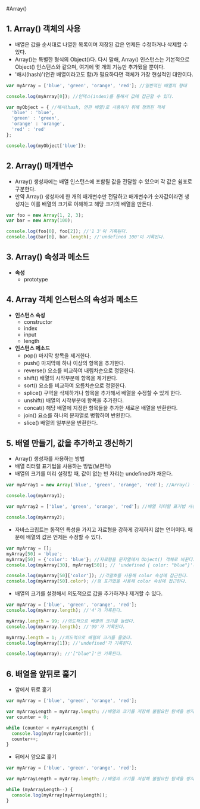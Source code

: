 #Array()

## 1. Array() 객체의 사용
- 배열은 값을 순서대로 나열한 목록이며 저장된 값은 언제든 수정하거나 삭제할 수 있다.
- Array()는 특별한 형식의 Object()다. 다시 말해, Array() 인스턴스는 기본적으로 Object() 인스턴스와 같으며, 여기에 몇 개의 기능만 추가됐을 뿐이다.
- '해시(hash)'(연관 배열이라고도 함)가 필요하다면 객체가 가장 현실적인 대안이다.
```javascript
var myArray = ['blue', 'green', 'orange', 'red']; //일반적인 배열의 형태

console.log(myArray[0]); //인덱스(index)를 통해서 값에 접근할 수 있다.

var myObject = { //해시(hash, 연관 배열)로 사용하기 위해 정의된 객체
  'blue' : 'blue',
  'green' : 'green',
  'orange' : 'orange',
  'red' : 'red'
};

console.log(myObject['blue']);
```


## 2. Array() 매개변수
- Array() 생성자에는 배열 인스턴스에 포함될 값을 전달할 수 있으며 각 값은 쉼표로 구분한다.
- 만약 Array() 생성자에 한 개의 매개변수만 전달하고 매개변수가 숫자값이라면 생성자는 이를 배열의 크기로 이해하고 해당 크기의 배열을 만든다.
```javascript
var foo = new Array(1, 2, 3);
var bar = new Array(100);

console.log(foo[0], foo[2]); //'1 3'이 기록된다.
console.log(bar[0], bar.length); //'undefined 100'이 기록된다.
```


## 3. Array() 속성과 메소드
- **속성**
  - prototype


## 4. Array 객체 인스턴스의 속성과 메소드
- **인스턴스 속성**
  - constructor
  - index
  - input
  - length
- **인스턴스 메소드**
  - pop() 마지막 항목을 제거한다.
  - push() 마지막에 하나 이상의 항목을 추가한다.
  - reverse() 요소를 비교하여 내림차순으로 정렬한다.
  - shift() 배열의 시작부분에 항목을 제거한다.
  - sort() 요소를 비교하여 오름차순으로 정렬한다.
  - splice() 구역을 삭제하거나 항목을 추가해서 배열을 수정할 수 있게 한다.
  - unshift() 배열의 시작부분에 항목을 추가한다.
  - concat() 해당 배열에 지정한 항목들을 추가한 새로운 배열을 반환한다.
  - join() 요소를 하나의 문자열로 병합하여 반환한다.
  - slice() 배열의 일부분을 반환한다.


## 5. 배열 만들기, 값을 추가하고 갱신하기
- Array() 생성자를 사용하는 방법
- 배열 리터럴 표기법을 사용하는 방법(보편적)
- 배열의 크기를 미리 설정할 때, 값이 없는 빈 자리는 undefined가 채운다.
```javascript
var myArray1 = new Array('blue', 'green', 'orange', 'red'); //Array() 생성자 사용

console.log(myArray1);

var myArray2 = ['blue', 'green', 'orange', 'red']; //배열 리터럴 표기법 사용

console.log(myArray2);
```

- 자바스크립트는 동적인 특성을 가지고 자료형을 강하게 강제하지 않는 언어이다. 때문에 배열의 값은 언제든 수정할 수 있다.
```javascript
var myArray = [];
myArray[50] = 'blue';
myArray[50] = {'color': 'blue'}; //자료형을 문자열에서 Object() 객체로 바꾼다.
console.log(myArray[30], myArray[50]); // 'undefined { color: "blue"}'가 기록된다.

console.log(myArray[50]['color']); //각괄호를 사용해 color 속성에 접근한다.
console.log(myArray[50].color); //점 표기법을 사용해 color 속성에 접근한다.
```

- 배열의 크기를 설정해서 의도적으로 값을 추가하거나 제거할 수 있다.
```javascript
var myArray = ['blue', 'green', 'orange', 'red'];
console.log(myArray.length); //'4'가 기록된다.

myArray.length = 99; //의도적으로 배열의 크기를 늘렸다.
console.log(myArray.length); //'99'가 기록된다.

myArray.length = 1; //의도적으로 배열의 크기를 줄였다.
console.log(myArray[1]); //'undefined'가 기록된다.

console.log(myArray); //'["blue"]'만 기록된다.
```


## 6. 배열을 앞뒤로 훑기
- 앞에서 뒤로 훑기
```javascript
var myArray = ['blue', 'green', 'orange', 'red'];

var myArrayLength = myArray.length; //배열의 크기를 저장해 불필요한 탐색을 방지한다.
var counter = 0;

while (counter < myArrayLength) {
  console.log(myArray[counter]);
  counter++;
}
```

- 뒤에서 앞으로 훑기
```javascript
var myArray = ['blue', 'green', 'orange', 'red'];

var myArrayLength = myArray.length; //배열의 크기를 저장해 불필요한 탐색을 방지한다.

while (myArrayLength--) {
  console.log(myArray[myArrayLength]);
}
```
